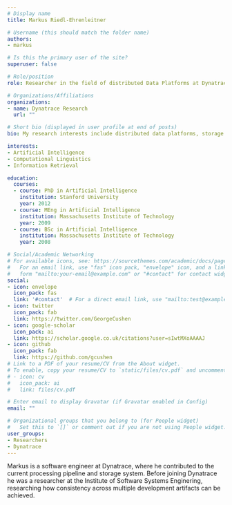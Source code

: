 ```yaml
---
# Display name
title: Markus Riedl-Ehrenleitner

# Username (this should match the folder name)
authors:
- markus

# Is this the primary user of the site?
superuser: false

# Role/position
role: Researcher in the field of distributed Data Platforms at Dynatrace Research

# Organizations/Affiliations
organizations:
- name: Dynatrace Research
  url: ""

# Short bio (displayed in user profile at end of posts)
bio: My research interests include distributed data platforms, storage systems and linar scalability.

interests:
- Artificial Intelligence
- Computational Linguistics
- Information Retrieval

education:
  courses:
  - course: PhD in Artificial Intelligence
    institution: Stanford University
    year: 2012
  - course: MEng in Artificial Intelligence
    institution: Massachusetts Institute of Technology
    year: 2009
  - course: BSc in Artificial Intelligence
    institution: Massachusetts Institute of Technology
    year: 2008

# Social/Academic Networking
# For available icons, see: https://sourcethemes.com/academic/docs/page-builder/#icons
#   For an email link, use "fas" icon pack, "envelope" icon, and a link in the
#   form "mailto:your-email@example.com" or "#contact" for contact widget.
social:
- icon: envelope
  icon_pack: fas
  link: '#contact'  # For a direct email link, use "mailto:test@example.org".
- icon: twitter
  icon_pack: fab
  link: https://twitter.com/GeorgeCushen
- icon: google-scholar
  icon_pack: ai
  link: https://scholar.google.co.uk/citations?user=sIwtMXoAAAAJ
- icon: github
  icon_pack: fab
  link: https://github.com/gcushen
# Link to a PDF of your resume/CV from the About widget.
# To enable, copy your resume/CV to `static/files/cv.pdf` and uncomment the lines below.
# - icon: cv
#   icon_pack: ai
#   link: files/cv.pdf

# Enter email to display Gravatar (if Gravatar enabled in Config)
email: ""

# Organizational groups that you belong to (for People widget)
#   Set this to `[]` or comment out if you are not using People widget.
user_groups:
- Researchers
- Dynatrace
---
```


Markus is a software engineer at Dynatrace, where he contributed to the current processing pipeline and storage system.
Before joining Dynatrace he was a researcher at the Institute of Software Systems Enginering, researching how consistency across multiple development artifacts can be achieved.
